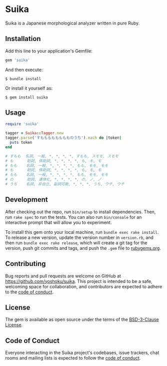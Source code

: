 # Suika

Suika is a Japanese morphological analyzer written in pure Ruby.

## Installation

Add this line to your application's Gemfile:

```ruby
gem 'suika'
```

And then execute:

    $ bundle install

Or install it yourself as:

    $ gem install suika

## Usage

```ruby
require 'suika'

tagger = Suika::Tagger.new
tagger.parse('すもももももももものうち').each do |token|
  puts token
end

# すもも  名詞, 一般, *, *, *, *, すもも, スモモ, スモモ
# も      助詞, 係助詞, *, *, *, *, も, モ, モ
# もも    名詞, 一般, *, *, *, *, もも, モモ, モモ
# も      助詞, 係助詞, *, *, *, *, も, モ, モ
# もも    名詞, 一般, *, *, *, *, もも, モモ, モモ
# の      助詞, 連体化, *, *, *, *, の, ノ, ノ
# うち    名詞, 非自立, 副詞可能, *, *, *, うち, ウチ, ウチ
```

## Development

After checking out the repo, run `bin/setup` to install dependencies. Then, run `rake spec` to run the tests. You can also run `bin/console` for an interactive prompt that will allow you to experiment.

To install this gem onto your local machine, run `bundle exec rake install`. To release a new version, update the version number in `version.rb`, and then run `bundle exec rake release`, which will create a git tag for the version, push git commits and tags, and push the `.gem` file to [rubygems.org](https://rubygems.org).

## Contributing

Bug reports and pull requests are welcome on GitHub at https://github.com/yoshoku/suika.
This project is intended to be a safe, welcoming space for collaboration, and contributors are expected to adhere to the [code of conduct](https://github.com/yoshoku/suika/blob/master/CODE_OF_CONDUCT.md).

## License

The gem is available as open source under the terms of the [BSD-3-Clause License](https://opensource.org/licenses/BSD-3-Clause).

## Code of Conduct

Everyone interacting in the Suika project's codebases, issue trackers, chat rooms and mailing lists is expected to follow the [code of conduct](https://github.com/yoshoku/suika/blob/master/CODE_OF_CONDUCT.md).
